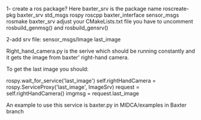 1- create a ros package? Here baxter_srv is the package name
       roscreate-pkg baxter_srv std_msgs rospy roscpp baxter_interface  sensor_msgs
       rosmake baxter_srv
       adjust your CMakeLists.txt file you have to uncomment rosbuild_genmsg() and rosbuild_gensrv()


2-add srv file:
       sensor_msgs/Image last_image



Right_hand_camera.py is the serive which should be running constantly and it gets the image from baxter' right-hand camera. 

To get the last image you should:

rospy.wait_for_service('last_image')
self.rightHandCamera = rospy.ServiceProxy('last_image', ImageSrv)
request = self.rightHandCamera()
imgmsg = request.last_image

An example to use this service is baxter.py in MIDCA/examples in Baxter branch
       
